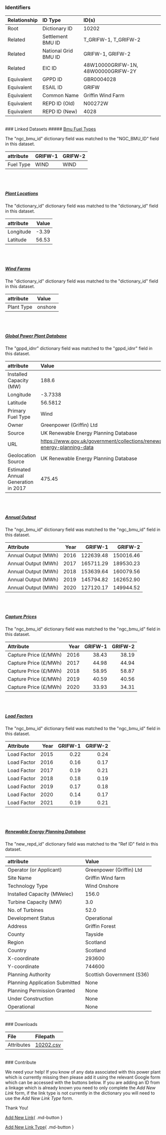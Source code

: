 ### Identifiers

| Relationship   | ID Type              | ID(s)                              |
|:---------------|:---------------------|:-----------------------------------|
| Root           | Dictionary ID        | 10202                              |
| Related        | Settlement BMU ID    | T_GRIFW-1, T_GRIFW-2               |
| Related        | National Grid BMU ID | GRIFW-1, GRIFW-2                   |
| Related        | EIC ID               | 48W10000GRIFW-1N, 48W00000GRIFW-2Y |
| Equivalent     | GPPD ID              | GBR0004028                         |
| Equivalent     | ESAIL ID             | GRIFW                              |
| Equivalent     | Common Name          | Griffin Wind Farm                  |
| Equivalent     | REPD ID (Old)        | N00272W                            |
| Equivalent     | REPD ID (New)        | 4028                               |

<br>
### Linked Datasets
##### <a href="https://osuked.github.io/Power-Station-Dictionary/datasets/bmu-fuel-types">Bmu Fuel Types</a>



The "ngc_bmu_id" dictionary field was matched to the "NGC_BMU_ID" field in this dataset.

| attribute   | GRIFW-1   | GRIFW-2   |
|:------------|:----------|:----------|
| Fuel Type   | WIND      | WIND      |

<br><br>
##### <a href="https://osuked.github.io/Power-Station-Dictionary/datasets/plant-locations">Plant Locations</a>



The "dictionary_id" dictionary field was matched to the "dictionary_id" field in this dataset.

| attribute   |   Value |
|:------------|--------:|
| Longitude   |   -3.39 |
| Latitude    |   56.53 |

<br><br>
##### <a href="https://osuked.github.io/Power-Station-Dictionary/datasets/wind-farms">Wind Farms</a>



The "dictionary_id" dictionary field was matched to the "dictionary_id" field in this dataset.

| attribute   | Value   |
|:------------|:--------|
| Plant Type  | onshore |

<br><br>
##### <a href="https://osuked.github.io/Power-Station-Dictionary/datasets/global-power-plant-database">Global Power Plant Database</a>



The "gppd_idnr" dictionary field was matched to the "gppd_idnr" field in this dataset.

| attribute                           | Value                                                                    |
|:------------------------------------|:-------------------------------------------------------------------------|
| Installed Capacity (MW)             | 188.6                                                                    |
| Longitude                           | -3.7338                                                                  |
| Latitude                            | 56.5812                                                                  |
| Primary Fuel Type                   | Wind                                                                     |
| Owner                               | Greenpower (Griffin) Ltd                                                 |
| Source                              | UK Renewable Energy Planning Database                                    |
| URL                                 | https://www.gov.uk/government/collections/renewable-energy-planning-data |
| Geolocation Source                  | UK Renewable Energy Planning Database                                    |
| Estimated Annual Generation in 2017 | 475.45                                                                   |

<br><br>
##### <a href="https://osuked.github.io/Power-Station-Dictionary/datasets/annual-output">Annual Output</a>



The "ngc_bmu_id" dictionary field was matched to the "ngc_bmu_id" field in this dataset.

| Attribute           |   Year |   GRIFW-1 |   GRIFW-2 |
|:--------------------|-------:|----------:|----------:|
| Annual Output (MWh) |   2016 | 122639.48 | 150016.46 |
| Annual Output (MWh) |   2017 | 165711.29 | 189530.23 |
| Annual Output (MWh) |   2018 | 153639.64 | 160079.56 |
| Annual Output (MWh) |   2019 | 145794.82 | 162652.90 |
| Annual Output (MWh) |   2020 | 127120.17 | 149944.52 |

<br><br>
##### <a href="https://osuked.github.io/Power-Station-Dictionary/datasets/capture-prices">Capture Prices</a>



The "ngc_bmu_id" dictionary field was matched to the "ngc_bmu_id" field in this dataset.

| Attribute             |   Year |   GRIFW-1 |   GRIFW-2 |
|:----------------------|-------:|----------:|----------:|
| Capture Price (£/MWh) |   2016 |     38.43 |     38.19 |
| Capture Price (£/MWh) |   2017 |     44.98 |     44.94 |
| Capture Price (£/MWh) |   2018 |     58.95 |     58.87 |
| Capture Price (£/MWh) |   2019 |     40.59 |     40.56 |
| Capture Price (£/MWh) |   2020 |     33.93 |     34.31 |

<br><br>
##### <a href="https://osuked.github.io/Power-Station-Dictionary/datasets/load-factors">Load Factors</a>



The "ngc_bmu_id" dictionary field was matched to the "ngc_bmu_id" field in this dataset.

| Attribute   |   Year |   GRIFW-1 |   GRIFW-2 |
|:------------|-------:|----------:|----------:|
| Load Factor |   2015 |      0.22 |      0.24 |
| Load Factor |   2016 |      0.16 |      0.17 |
| Load Factor |   2017 |      0.19 |      0.21 |
| Load Factor |   2018 |      0.18 |      0.19 |
| Load Factor |   2019 |      0.17 |      0.18 |
| Load Factor |   2020 |      0.14 |      0.17 |
| Load Factor |   2021 |      0.19 |      0.21 |

<br><br>
##### <a href="https://osuked.github.io/Power-Station-Dictionary/datasets/renewable-energy-planning-database">Renewable Energy Planning Database</a>



The "new_repd_id" dictionary field was matched to the "Ref ID" field in this dataset.

| attribute                      | Value                     |
|:-------------------------------|:--------------------------|
| Operator (or Applicant)        | Greenpower (Griffin) Ltd  |
| Site Name                      | Griffin Wind farm         |
| Technology Type                | Wind Onshore              |
| Installed Capacity (MWelec)    | 156.0                     |
| Turbine Capacity (MW)          | 3.0                       |
| No. of Turbines                | 52.0                      |
| Development Status             | Operational               |
| Address                        | Griffin Forest            |
| County                         | Tayside                   |
| Region                         | Scotland                  |
| Country                        | Scotland                  |
| X-coordinate                   | 293600                    |
| Y-coordinate                   | 744600                    |
| Planning Authority             | Scottish Government (S36) |
| Planning Application Submitted | None                      |
| Planning Permission Granted    | None                      |
| Under Construction             | None                      |
| Operational                    | None                      |


<br>
### Downloads


| File       | Filepath                                                                              |
|:-----------|:--------------------------------------------------------------------------------------|
| Attributes | [10202.csv](https://osuked.github.io/Power-Station-Dictionary/object_attrs/10202.csv) |


<br>
### Contribute

We need your help! If you know of any data associated with this power plant which is currently missing then please add it using the relevant Google form which can be accessed with the buttons below.  If you are adding an ID from a linkage which is already known you need to only complete the *Add New Link* form, if the link type is not currently in the dictionary you will need to use the *Add New Link Type* form.

Thank You!

[Add New Link](https://docs.google.com/forms/d/e/1FAIpQLSc5jRsQ7NgiLLXbwo9PUdwTQyuqbRwThltG56-o6NVSe7E_nw/viewform?usp=pp_url&entry.251912331=10202){ .md-button }

[Add New Link Type](https://docs.google.com/forms/d/e/1FAIpQLSdQfLmfOR0Vw4Z7gDQAIhBbqIifd1RuSFPKmDQpROhOqjo7ew/viewform?usp=pp_url&entry.2141539628=10202){ .md-button }